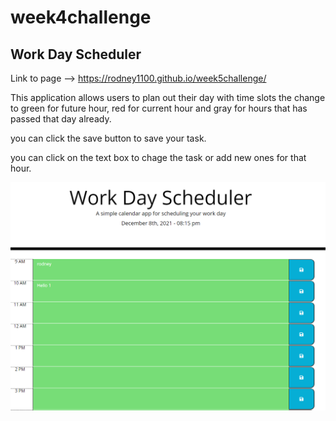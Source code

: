 # week4challenge
## Work Day Scheduler
Link to page -->
https://rodney1100.github.io/week5challenge/

This application allows users to plan out their day with time slots the change to green for future hour, red for current hour and gray for hours that has passed that day already.

you can click the save button to save your task. 

you can click on the text box to chage the task or add new ones for that hour.

![picture of application](./assets/image/workDaySchedule.PNG)

